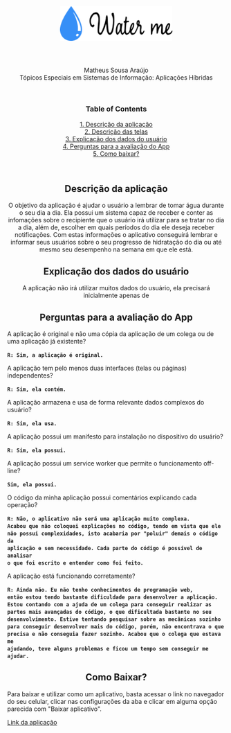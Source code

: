 <p align="center">  
  <img width="260px" src="assets/logo-header.png">
  <h1 align="center"></h1>
</p>
<div align="center" flex-direction="row">

  <br/> Matheus Sousa Araújo <br/>Tópicos Especiais em Sistemas de Informação: Aplicações Híbridas
</h3>
<br />

### Table of Contents  
[1. Descrição da aplicação](#description)  
[2. Descrição das telas](#screens)  
[3. Explicação dos dados do usuário](#user-data)  
[4. Perguntas para a avaliação do App](#questions)
<br />[5. Como baixar?](#download)

<br />


<a name="description" />
<h2 align="center"><b>Descrição da aplicação</b></h2>

<p>
  O objetivo da aplicação é ajudar o usuário a lembrar de tomar água durante o seu dia a dia. Ela possui um sistema capaz de receber e conter as infomações sobre o recipiente que o usuário irá utilizar para se tratar no dia a dia, além de, escolher em quais períodos do dia ele deseja receber notificações.
  Com estas informações o aplicativo conseguirá lembrar e informar seus usuários sobre o seu progresso de hidratação do dia ou até mesmo seu desempenho na semana em que ele está. 
</p>

<a name="user-data" />
<h2 align="center"><b>Explicação dos dados do usuário</b></h2>

<p>
  A aplicação não irá utilizar muitos dados do usuário, ela precisará inicialmente apenas de 
</p>

<a name="questions" />
<h2 align="center"><b>Perguntas para a avaliação do App</b></h2>

<div align="start">

A aplicação é original e não uma cópia da aplicação de um colega ou de uma aplicação já existente? 

<code><b>R: Sim, a aplicação é original.</b></code>
  
A aplicação tem pelo menos duas interfaces (telas ou páginas) independentes? 

<code><b>R: Sim, ela contém.</b></code>
  
A aplicação armazena e usa de forma relevante dados complexos do usuário? 

<code><b>R: Sim, ela usa.</b></code>
  
A aplicação possui um manifesto para instalação no dispositivo do usuário? 

<code><b>R: Sim, ela possui.</b></code>
  
A aplicação possui um service worker que permite o funcionamento off-line? 

<code><b>Sim, ela possui.</b></code>
  
O código da minha aplicação possui comentários explicando cada operação? 

<code><b>R: Não, o aplicativo não será uma aplicação muito complexa. Acabou que não coloquei explicações no código, tendo em vista que ele não possui complexidades, isto acabaria por "poluir" demais o código da aplicação e sem necessidade. Cada parte do código é possível de analisar o que foi escrito e entender como foi feito.</b></code>

A aplicação está funcionando corretamente? 

  <code><b>R: Ainda não. Eu não tenho conhecimentos de programação web, então estou tendo bastante dificuldade para desenvolver a aplicação. Estou contando com a ajuda de um colega para conseguir realizar as partes mais avançadas do código, o que dificultada bastante no seu desenvolvimento. Estive tentando pesquisar sobre as mecânicas sozinho para conseguir desenvolver mais do código, porém, não encontrava o que precisa e não conseguia fazer sozinho. Acabou que o colega que estava me ajudando, teve alguns problemas e ficou um tempo sem conseguir me ajudar.</b></code>

<a name="download" />
<h2 align="center"><b>Como Baixar?</b></h2>

Para baixar e utilizar como um aplicativo, basta acessar o link no navegador do seu celular, clicar nas configurações da aba e clicar em alguma opção parecida com "Baixar aplicativo".

  <a href="https://water-me.sapao.repl.co" target="_blank">Link da aplicação</a>
